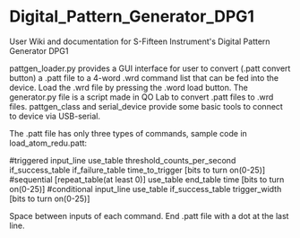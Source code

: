 # Digital_Pattern_Generator_DPG1
User Wiki and documentation for S-Fifteen Instrument's Digital Pattern Generator DPG1

pattgen_loader.py provides a GUI interface for user to convert (.patt convert button) a .patt file to  a 4-word .wrd command list that can be fed into the device.
Load the .wrd file by pressing the .word load button.
The generator.py file is a script made in QO Lab to convert .patt files to .wrd files.
pattgen_class and serial_device provide some basic tools to connect to device via USB-serial.

The .patt file has only three types of commands, sample code in load_atom_redu.patt:

#triggered input_line use_table threshold_counts_per_second if_success_table if_failure_table time_to_trigger [bits to turn on(0-25)]
#sequential [repeat_table(at least 0)] use_table end_table time [bits to turn on(0-25)] 
#conditional input_line use_table if_success_table trigger_width [bits to turn on(0-25)]

Space between inputs of each command.
End .patt file with a dot at the last line.
